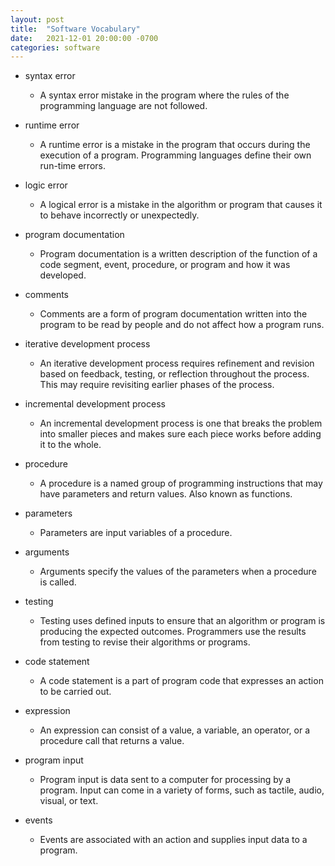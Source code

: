 ```yaml
---
layout: post
title:  "Software Vocabulary"
date:   2021-12-01 20:00:00 -0700
categories: software
---
```


- syntax error
    - A syntax error mistake in the program where the rules of the programming language are not followed.
- runtime error
    - A runtime error is a mistake in the program that occurs during the execution of a program. Programming languages define their own run-time errors.
- logic error
    - A logical error is a mistake in the algorithm or program that causes it to behave incorrectly or unexpectedly.

- program documentation
    - Program documentation is a written description of the function of a code segment, event, procedure, or program and how it was developed.
- comments
    - Comments are a form of program documentation written into the program to be read by people and do not affect how a program runs.

- iterative development process
    - An iterative development process requires refinement and revision based on feedback, testing, or reflection throughout the process. This may require revisiting earlier phases of the process.
- incremental development process
    - An incremental development process is one that breaks the problem into smaller pieces and makes sure each piece works before adding it to the whole.

- procedure
    - A procedure is a named group of programming instructions that may have parameters and return values. Also known as functions.
- parameters
    - Parameters are input variables of a procedure.
- arguments
    - Arguments specify the values of the parameters when a procedure is called.

- testing
    - Testing uses defined inputs to ensure that an algorithm or program is producing the expected outcomes. Programmers use the results from testing to revise their algorithms or programs.

- code statement
    - A code statement is a part of program code that expresses an action to be carried out.
- expression
    - An expression can consist of a value, a variable, an operator, or a procedure call that returns a value.

- program input
    - Program input is data sent to a computer for processing by a program. Input can come in a variety of forms, such as tactile, audio, visual, or text.
- events
    - Events are associated with an action and supplies input data to a program.